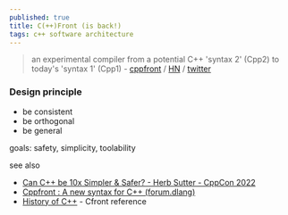 ```yaml
---
published: true
title: C(++)Front (is back!)
tags: c++ software architecture
---
```

> an experimental compiler from a potential C++ 'syntax 2' (Cpp2) to today's 'syntax 1' (Cpp1) - [cppfront](https://github.com/hsutter/cppfront) / [HN](https://news.ycombinator.com/item?id=32877814) / [twitter](https://twitter.com/timur_audio/status/1570928657610440704)

### Design principle
- be consistent
- be orthogonal
- be general

goals: safety, simplicity, toolability

see also
- [Can C++ be 10x Simpler & Safer? - Herb Sutter - CppCon 2022](https://www.youtube.com/watch?v=ELeZAKCN4tY)
- [Cppfront : A new syntax for C++ (forum.dlang)](https://forum.dlang.org/post/tfzncabvtbanpzyvufpf@forum.dlang.org)
- [History of C++](https://www.geeksforgeeks.org/history-of-c/) - Cfront reference
